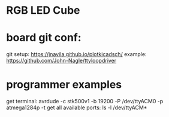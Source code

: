 # RGB LED Cube

# board git conf:
git setup: https://jnavila.github.io/plotkicadsch/
example: https://github.com/John-Nagle/ttyloopdriver


# programmer examples
get terminal: avrdude -c stk500v1 -b 19200 -P /dev/ttyACM0 -p atmega1284p -t
get all available ports: ls -l /dev/ttyACM*

